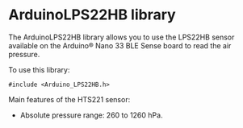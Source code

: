 # ArduinoLPS22HB library


The ArduinoLPS22HB library allows you to use the LPS22HB sensor available on the Arduino&reg; Nano 33 BLE Sense board to read the air pressure.

To use this library:

```
#include <Arduino_LPS22HB.h>
```

Main features of the HTS221 sensor:

- Absolute pressure range: 260 to 1260 hPa.

